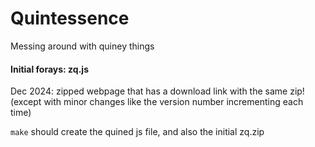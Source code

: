 # Quintessence

Messing around with quiney things

#### Initial forays: zq.js
Dec 2024: zipped webpage that has a download link with the same zip!
(except with minor changes like the version number incrementing each time)

`make` should create the quined js file, and also the initial zq.zip
